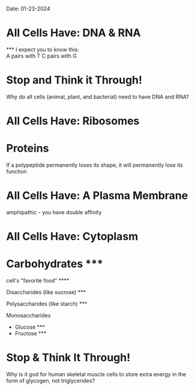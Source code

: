Date: 01-23-2024  

# All Cells Have: DNA & RNA  
*** I expect you to know this:  
A pairs with T
C pairs with G

# Stop and Think it Through!  
Why do all cells (animal, plant, and bacterial) need to have DNA and RNA?  

# All Cells Have: Ribosomes  


# Proteins
If a polypeptide permanently loses its shape, it will permanently lose its function

# All Cells Have: A Plasma Membrane
amphipathic - you have double affinity

# All Cells Have: Cytoplasm

# Carbohydrates ***
cell's "favorite food" ****

Disaccharides (like sucrose) ***  

Polysaccharides (like starch) ***

Monosaccharides
* Glucose ***  
* Fructose ***

# Stop & Think It Through!  
Why is it god for human skeletal muscle cells to store extra energy in the form of glycogen, not triglycerides?  
